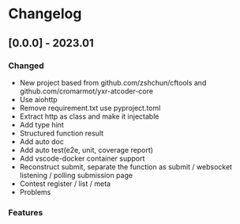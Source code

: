 # Changelog

## [0.0.0] - 2023.01

### Changed

- New project based from github.com/zshchun/cftools and github.com/cromarmot/yxr-atcoder-core
- Use aiohttp
- Remove requirement.txt use pyproject.toml
- Extract http as class and make it injectable
- Add type hint
- Structured function result
- Add auto doc
- Add auto test(e2e, unit, coverage report)
- Add vscode-docker container support
- Reconstruct submit, separate the function as submit / websocket listening / polling submission page
- Contest register / list / meta
- Problems

### Features

[0.0.1]: https://github.com/CroMarmot/yxr-codeforces-core/releases/tag/0.0.1
